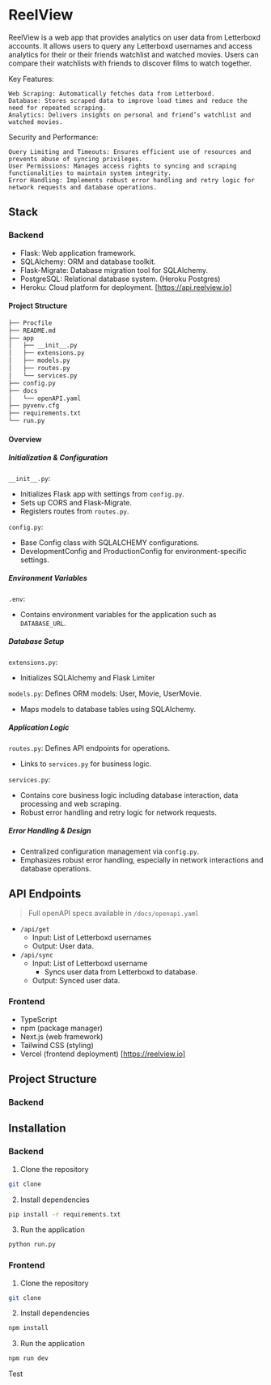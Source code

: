 # ReelView

ReelView is a web app that provides analytics on user data from Letterboxd accounts. It allows users to query any Letterboxd usernames and access analytics for their or their friends watchlist and watched movies. Users can compare their watchlists with friends to discover films to watch together.

Key Features:

    Web Scraping: Automatically fetches data from Letterboxd.
    Database: Stores scraped data to improve load times and reduce the need for repeated scraping.
    Analytics: Delivers insights on personal and friend’s watchlist and watched movies.

Security and Performance:

    Query Limiting and Timeouts: Ensures efficient use of resources and prevents abuse of syncing privileges.
    User Permissions: Manages access rights to syncing and scraping functionalities to maintain system integrity.
    Error Handling: Implements robust error handling and retry logic for network requests and database operations.

## Stack

### Backend

- Flask: Web application framework.
- SQLAlchemy: ORM and database toolkit.
- Flask-Migrate: Database migration tool for SQLAlchemy.
- PostgreSQL: Relational database system. (Heroku Postgres)
- Heroku: Cloud platform for deployment. [https://api.reelview.io]

#### Project Structure

```bash
├── Procfile
├── README.md
├── app
│   ├── __init__.py
│   ├── extensions.py
│   ├── models.py
│   ├── routes.py
│   └── services.py
├── config.py
├── docs
│   └── openAPI.yaml
├── pyvenv.cfg
├── requirements.txt
└── run.py
```

#### Overview

##### Initialization & Configuration

`__init__.py`:

- Initializes Flask app with settings from `config.py`.
- Sets up CORS and Flask-Migrate.
- Registers routes from `routes.py`.

`config.py`:

- Base Config class with SQLALCHEMY configurations.
- DevelopmentConfig and ProductionConfig for environment-specific settings.

##### Environment Variables

`.env`:

- Contains environment variables for the application such as `DATABASE_URL`.

##### Database Setup

`extensions.py`:

- Initializes SQLAlchemy and Flask Limiter

`models.py`: Defines ORM models: User, Movie, UserMovie.

- Maps models to database tables using SQLAlchemy.

##### Application Logic

`routes.py`: Defines API endpoints for operations.

- Links to `services.py` for business logic.

`services.py`:

- Contains core business logic including database interaction, data processing and web scraping.
- Robust error handling and retry logic for network requests.

##### Error Handling & Design

- Centralized configuration management via `config.py`.
- Emphasizes robust error handling, especially in network interactions and database operations.

## API Endpoints

> Full openAPI specs available in `/docs/openapi.yaml`

- `/api/get`
  - Input: List of Letterboxd usernames
  - Output: User data.
- `/api/sync`
  - Input: List of Letterboxd username
    - Syncs user data from Letterboxd to database.
  - Output: Synced user data.

### Frontend

- TypeScript
- npm (package manager)
- Next.js (web framework)
- Tailwind CSS (styling)
- Vercel (frontend deployment) [https://reelview.io]

## Project Structure

### Backend

## Installation

### Backend

1. Clone the repository

```bash
git clone
```

2. Install dependencies

```bash
pip install -r requirements.txt
```

3. Run the application

```bash
python run.py
```

### Frontend

1. Clone the repository

```bash
git clone
```

2. Install dependencies

```bash
npm install
```

3. Run the application

```bash
npm run dev
```

Test
